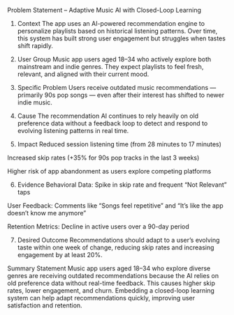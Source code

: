  Problem Statement – Adaptive Music AI with Closed-Loop Learning
   
1. Context
The app uses an AI-powered recommendation engine to personalize playlists based on historical listening patterns. Over time, this system has built strong user engagement but struggles when tastes shift rapidly.

2. User Group
Music app users aged 18–34 who actively explore both mainstream and indie genres. They expect playlists to feel fresh, relevant, and aligned with their current mood.

3. Specific Problem
Users receive outdated music recommendations — primarily 90s pop songs — even after their interest has shifted to newer indie music.

4. Cause
The recommendation AI continues to rely heavily on old preference data without a feedback loop to detect and respond to evolving listening patterns in real time.

5. Impact
Reduced session listening time (from 28 minutes to 17 minutes)

Increased skip rates (+35% for 90s pop tracks in the last 3 weeks)

Higher risk of app abandonment as users explore competing platforms

6. Evidence
Behavioral Data: Spike in skip rate and frequent “Not Relevant” taps

User Feedback: Comments like “Songs feel repetitive” and “It’s like the app doesn’t know me anymore”

Retention Metrics: Decline in active users over a 90-day period

7. Desired Outcome
Recommendations should adapt to a user’s evolving taste within one week of change, reducing skip rates and increasing engagement by at least 20%.

Summary Statement
Music app users aged 18–34 who explore diverse genres are receiving outdated recommendations because the AI relies on old preference data without real-time feedback. This causes higher skip rates, lower engagement, and churn. Embedding a closed-loop learning system can help adapt recommendations quickly, improving user satisfaction and retention.
